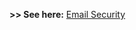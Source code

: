 **>> See here:** [Email Security](https://github.com/p-arrow/Red-Blue-Guide/blob/main/3_Exploitation/Email.md#best-practice-individual)
